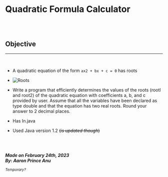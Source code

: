 # **Quadratic Formula Calculator**
<br></br>
## Objective
---
<br>

- A quadratic equation of the form `ax2 + bx + c = 0` has roots

- ![Roots](Quadratic.png)
- Write a program that efficiently determines the values of the roots (rootl and root2) of the quadratic equation with coefficients a, b, and c provided by user. Assume that all the variables have been declared as type double and that the equation has two real roots. Round your answer to 2 decimal places.

- Has In.java
- Used Java version 1.2 ~~(*is updated though*)~~

<br></br>

***Made on February 24th, 2023***\
***By: Aaron Prince Anu***


<sub>*Temporary?*</sub>